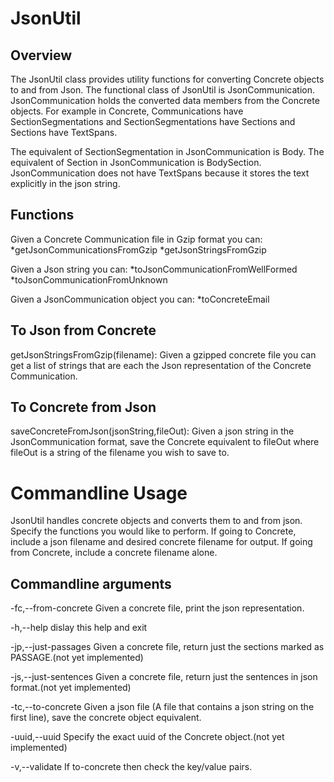 JsonUtil
========

Overview
--------
The JsonUtil class provides utility functions for converting Concrete objects
to and from Json. The functional class of JsonUtil is JsonCommunication.
JsonCommunication holds the converted data members from the Concrete objects.
For example in Concrete, Communications have SectionSegmentations and 
SectionSegmentations have Sections and Sections have TextSpans.

The equivalent of SectionSegmentation in JsonCommunication is Body. The
equivalent of Section in JsonCommunication is BodySection. JsonCommunication 
does not have TextSpans because it stores the text explicitly in the json
string.

Functions
---------
Given a Concrete Communication file in Gzip format you can:
*getJsonCommunicationsFromGzip
*getJsonStringsFromGzip

Given a Json string you can:
*toJsonCommunicationFromWellFormed
*toJsonCommunicationFromUnknown

Given a JsonCommunication object you can:
*toConcreteEmail

To Json from Concrete
---------------------
getJsonStringsFromGzip(filename):
	Given a gzipped concrete file you can get a list of strings that are each
	the Json representation of the Concrete Communication.

To Concrete from Json
---------------------
saveConcreteFromJson(jsonString,fileOut):
	Given a json string in the JsonCommunication format, save the Concrete
	equivalent to fileOut where fileOut is a string of the filename you
	wish to save to.

Commandline Usage
================
JsonUtil handles concrete objects and converts them to and from json.
Specify the functions you would like to perform.
If going to Concrete, include a json filename and desired concrete
filename for output.
If going from Concrete, include a concrete filename alone.

Commandline arguments
---------------------
-fc,--from-concrete Given a concrete file, print the json
representation.

-h,--help dislay this help and exit

-jp,--just-passages Given a concrete file, return just the sections
marked as PASSAGE.(not yet implemented)

-js,--just-sentences Given a concrete file, return just the sentences
in json format.(not yet implemented)

-tc,--to-concrete Given a json file (A file that contains a json
string on the first line), save the concrete
object equivalent.

-uuid,--uuid Specify the exact uuid of the Concrete object.(not
yet implemented)

-v,--validate If to-concrete then check the key/value pairs.



